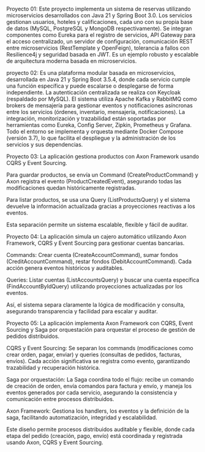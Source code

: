 Proyecto 01: Este proyecto implementa un sistema de reservas utilizando microservicios desarrollados con Java 21 y Spring Boot 3.0. Los servicios gestionan usuarios, hoteles y calificaciones, cada uno con su propia base de datos (MySQL, PostgreSQL y MongoDB respectivamente). Se integran componentes como Eureka para el registro de servicios, API Gateway para el acceso centralizado, un servidor de configuración, comunicación REST entre microservicios (RestTemplate y OpenFeign), tolerancia a fallos con Resilience4j y seguridad basada en JWT. Es un ejemplo robusto y escalable de arquitectura moderna basada en microservicios.

proyecto 02: Es una plataforma modular basada en microservicios, desarrollada en Java 21 y Spring Boot 3.5.4, donde cada servicio cumple una función específica y puede escalarse o desplegarse de forma independiente. La autenticación centralizada se realiza con Keycloak (respaldado por MySQL). El sistema utiliza Apache Kafka y RabbitMQ como brokers de mensajería para gestionar eventos y notificaciones asíncronas entre los servicios (órdenes, inventario, mensajería, notificaciones). La integración, monitorización y trazabilidad están soportadas por herramientas como Eureka, Config Server, Zipkin, Prometheus y Grafana. Todo el entorno se implementa y orquesta mediante Docker Compose (versión 3.7), lo que facilita el despliegue y la administración de los servicios y sus dependencias.

Proyecto 03:
La aplicación gestiona productos con Axon Framework usando CQRS y Event Sourcing.

Para guardar productos, se envía un Command (CreateProductCommand) y Axon registra el evento (ProductCreatedEvent), asegurando todas las modificaciones quedan históricamente registradas.

Para listar productos, se usa una Query (ListProductsQuery) y el sistema devuelve la información actualizada gracias a proyecciones reactivas a los eventos.

Esta separación permite un sistema escalable, flexible y fácil de auditar.



Proyecto 04:
La aplicación simula un cajero automático utilizando Axon Framework, CQRS y Event Sourcing para gestionar cuentas bancarias.

Commands: Crear cuenta (CreateAccountCommand), sumar fondos (CreditAccountCommand), restar fondos (DebitAccountCommand). Cada acción genera eventos históricos y auditables.

Queries: Listar cuentas (ListAccountsQuery) y buscar una cuenta específica (FindAccountByIdQuery) utilizando proyecciones actualizadas por los eventos.

Así, el sistema separa claramente la lógica de modificación y consulta, asegurando transparencia y facilidad para escalar y auditar.


Proyecto 05:
La aplicación implementa Axon Framework con CQRS, Event Sourcing y Saga por orquestación para orquestar el proceso de gestión de pedidos distribuidos.

CQRS y Event Sourcing:
Se separan los commands (modificaciones como crear orden, pagar, enviar) y queries (consultas de pedidos, facturas, envíos). Cada acción significativa se registra como evento, garantizando trazabilidad y recuperación histórica.

Saga por orquestación:
La Saga coordina todo el flujo: recibe un comando de creación de orden, envía comandos para factura y envío, y maneja los eventos generados por cada servicio, asegurando la consistencia y comunicación entre procesos distribuidos.

Axon Framework:
Gestiona los handlers, los eventos y la definición de la saga, facilitando automatización, integridad y escalabilidad.

Este diseño permite procesos distribuidos auditable y flexible, donde cada etapa del pedido (creación, pago, envío) está coordinada y registrada usando Axon, CQRS y Event Sourcing.
